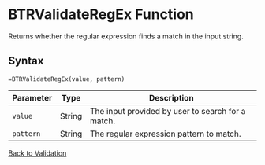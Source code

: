 # BTRValidateRegEx Function

Returns whether the regular expression finds a match in the input string.

## Syntax

```excel
=BTRValidateRegEx(value, pattern)
```

Parameter | Type | Description
---|---|---
`value` | String | The input provided by user to search for a match.
`pattern` | String | The regular expression pattern to match.

[Back to Validation](RBLeValidation.md)